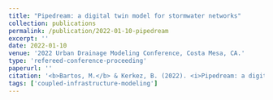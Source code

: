 ```yaml
---
title: "Pipedream: a digital twin model for stormwater networks"
collection: publications
permalink: /publication/2022-01-10-pipedream
excerpt: ''
date: 2022-01-10
venue: '2022 Urban Drainage Modeling Conference, Costa Mesa, CA.'
type: 'refereed-conference-proceeding'
paperurl: ''
citation: '<b>Bartos, M.</b> & Kerkez, B. (2022). <i>Pipedream: a digital twin model for stormwater networks</i>. 2022 Urban Drainage Modeling Conference, Costa Mesa, CA. [Oral Presentation]'
tags: ['coupled-infrastructure-modeling']
---
```


